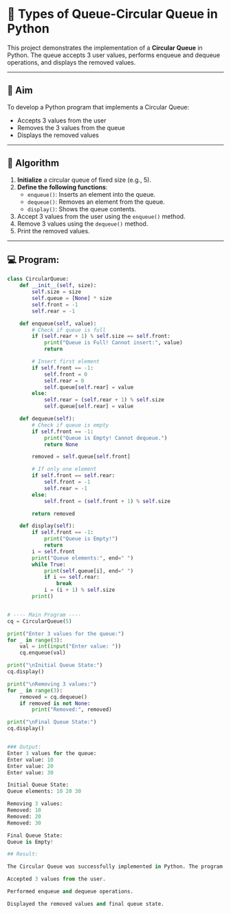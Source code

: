 # 🔄 Types of Queue-Circular Queue in Python

This project demonstrates the implementation of a **Circular Queue** in Python. The queue accepts 3 user values, performs enqueue and dequeue operations, and displays the removed values.

---

## 🎯 Aim

To develop a Python program that implements a Circular Queue:
- Accepts 3 values from the user
- Removes the 3 values from the queue
- Displays the removed values

---

## 🧠 Algorithm

1. **Initialize** a circular queue of fixed size (e.g., 5).
2. **Define the following functions**:
   - `enqueue()`: Inserts an element into the queue.
   - `dequeue()`: Removes an element from the queue.
   - `display()`: Shows the queue contents.
3. Accept 3 values from the user using the `enqueue()` method.
4. Remove 3 values using the `dequeue()` method.
5. Print the removed values.

---

## 💻 Program:
```python
class CircularQueue:
    def __init__(self, size):
        self.size = size
        self.queue = [None] * size
        self.front = -1
        self.rear = -1

    def enqueue(self, value):
        # Check if queue is full
        if (self.rear + 1) % self.size == self.front:
            print("Queue is Full! Cannot insert:", value)
            return

        # Insert first element
        if self.front == -1:
            self.front = 0
            self.rear = 0
            self.queue[self.rear] = value
        else:
            self.rear = (self.rear + 1) % self.size
            self.queue[self.rear] = value

    def dequeue(self):
        # Check if queue is empty
        if self.front == -1:
            print("Queue is Empty! Cannot dequeue.")
            return None

        removed = self.queue[self.front]

        # If only one element
        if self.front == self.rear:
            self.front = -1
            self.rear = -1
        else:
            self.front = (self.front + 1) % self.size

        return removed

    def display(self):
        if self.front == -1:
            print("Queue is Empty!")
            return
        i = self.front
        print("Queue elements:", end=" ")
        while True:
            print(self.queue[i], end=" ")
            if i == self.rear:
                break
            i = (i + 1) % self.size
        print()


# ---- Main Program ----
cq = CircularQueue(5)

print("Enter 3 values for the queue:")
for _ in range(3):
    val = int(input("Enter value: "))
    cq.enqueue(val)

print("\nInitial Queue State:")
cq.display()

print("\nRemoving 3 values:")
for _ in range(3):
    removed = cq.dequeue()
    if removed is not None:
        print("Removed:", removed)

print("\nFinal Queue State:")
cq.display()


### Output:
Enter 3 values for the queue:
Enter value: 10
Enter value: 20
Enter value: 30

Initial Queue State:
Queue elements: 10 20 30 

Removing 3 values:
Removed: 10
Removed: 20
Removed: 30

Final Queue State:
Queue is Empty!

## Result:

The Circular Queue was successfully implemented in Python. The program:

Accepted 3 values from the user.

Performed enqueue and dequeue operations.

Displayed the removed values and final queue state.
